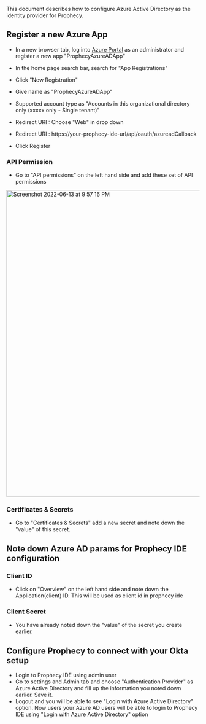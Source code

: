 This document describes how to configure Azure Active Directory as the identity provider for Prophecy.


## Register a new Azure App
- In a new browser tab, log into [Azure Portal](https://portal.azure.com/) as an administrator and register a new app "ProphecyAzureADApp"

- In the home page search bar, search for "App Registrations"

- Click "New Registration"
- Give name as "ProphecyAzureADApp"
- Supported account type as "Accounts in this organizational directory only (xxxxx only - Single tenant)"
- Redirect URI : Choose "Web" in drop down
- Redirect URI : https://your-prophecy-ide-url/api/oauth/azureadCallback
- Click Register


### API Permission
- Go to "API permissions" on the left hand side and add these set of API permissions 
<img width="799" alt="Screenshot 2022-06-13 at 9 57 16 PM" src="https://user-images.githubusercontent.com/59466885/173400731-acb084df-31a7-4858-b6ba-f395e888e60e.png" />

### Certificates & Secrets
- Go to "Certificates & Secrets" add a new secret and note down the "value" of this secret. 

## Note down Azure AD params for Prophecy IDE configuration
### Client ID
- Click on "Overview" on the left hand side and note down the Application(client) ID. This will be used as client id in prophecy ide

### Client Secret
- You have already noted down the "value" of the secret you create earlier.


## Configure Prophecy to connect with your Okta setup
- Login to Prophecy IDE using admin user
- Go to settings and Admin tab and choose "Authentication Provider" as Azure Active Directory and fill up the information you noted down earlier. Save it.
- Logout and you will be able to see "Login with Azure Active Directory" option. Now users your Azure AD users will be able to login to Prophecy IDE using "Login with Azure Active Directory" option
